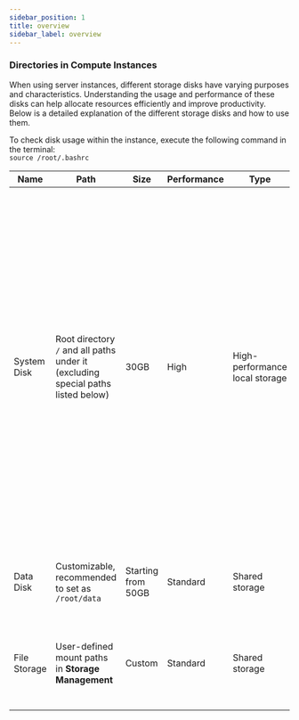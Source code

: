 ```yaml
---
sidebar_position: 1
title: overview
sidebar_label: overview
---
```


### Directories in Compute Instances

When using server instances, different storage disks have varying purposes and characteristics. Understanding the usage and performance of these disks can help allocate resources efficiently and improve productivity. Below is a detailed explanation of the different storage disks and how to use them.

To check disk usage within the instance, execute the following command in the terminal:  
`source /root/.bashrc`

| Name         | Path                                                                             | Size               | Performance | Type                           | Description                                                                                                                                                                                                                                                                                                                                                          |
| ------------ | -------------------------------------------------------------------------------- | ------------------ | ----------- | ------------------------------ | -------------------------------------------------------------------------------------------------------------------------------------------------------------------------------------------------------------------------------------------------------------------------------------------------------------------------------------------------------------------- |
| System Disk  | Root directory `/` and all paths under it (excluding special paths listed below) | 30GB               | High        | High-performance local storage | Data will not be lost when the instance is shut down. System dependencies and Python packages are typically installed on the system disk, and small-capacity data, such as code, can also be stored here. You can choose to save the existing environment and data as an image when the instance is shut down, allowing the data to be restored on the next startup. |
| Data Disk    | Customizable, recommended to set as `/root/data`                                 | Starting from 50GB | Standard    | Shared storage                 | Can be mounted across different compute instances.                                                                                                                                                                                                                                                                                                                   |
| File Storage | User-defined mount paths in **Storage Management**                               | Custom             | Standard    | Shared storage                 | Can be mounted across different compute instances. **(Not yet available)**                                                                                                                                                                                                                                                                                           |
